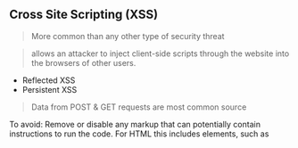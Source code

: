 ## Cross Site Scripting (XSS)

> More common than any other type of security threat

> allows an attacker to inject client-side scripts through the website into the browsers of other users.

- Reflected XSS
- Persistent XSS

> Data from POST & GET requests are most common source

To avoid: Remove or disable any markup that can potentially contain instructions to run the code. For HTML this includes elements, such as <script>, <object>, <embed>, and <link>.

## SQL Injection

```js
  const statement = "SELECT * FROM users WHERE name = '" + userName + "';"
```

This works just fine with a regular name, but goes really wrong when a malicious user injects a valid SQL statement.

```js
  const statement = SELECT * FROM users WHERE name = 'a';DROP TABLE users; SELECT * FROM userinfo WHERE 't' = 't';
```

To avoid: Escape all the characters in the user input that have a special meaning SQL


## Cross-Site Request Forgery (CSRF)

>This type of attack is best explained by example. John is a malicious user who knows that a particular site allows logged-in users to send money to a specified account using an HTTP POST request that includes the account name and an amount of money. John constructs a form that includes his bank details and an amount of money as hidden fields, and emails it to other site users (with the Submit button disguised as a link to a "get rich quick" site).

>If a user clicks the submit button, an HTTP POST request will be sent to the server containing the transaction details and any client-side cookies that the browser associated with the site (adding associated site cookies to requests is normal browser behavior). The server will check the cookies, and use them to determine whether or not the user is logged in and has permission to make the transaction.

To avoid: Server requires that POST requests include a user-specific site-generated secret. 

## Clickjacking

Displays a legititmate site but captures the login credentials into an invisible iframe 

To avoid: prevent site from being embedded in an iframe on another site by setting appropriate HTTP headers

## Denial of Service

Flooding a target site with fake requests in order to disrupt usage for legitimate users. 

To avoid: Generally deal with before or in the web server, generally not part of the web app itself.

## Directory Traversal

> In this attack, a malicious user attempts to access parts of the web server file system that they should not be able to access. This vulnerability occurs when the user is able to pass filenames that include file system navigation characters (for example, ../../). 

To avoid: sanitize input before using it

## File Inclusion
